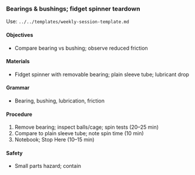 ### Bearings & bushings; fidget spinner teardown

Use: `../../templates/weekly-session-template.md`

#### Objectives
- Compare bearing vs bushing; observe reduced friction

#### Materials
- Fidget spinner with removable bearing; plain sleeve tube; lubricant drop

#### Grammar
- Bearing, bushing, lubrication, friction

#### Procedure
1) Remove bearing; inspect balls/cage; spin tests (20–25 min)
2) Compare to plain sleeve tube; note spin time (10 min)
3) Notebook; Stop Here (10–15 min)

#### Safety
- Small parts hazard; contain
